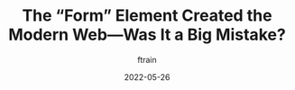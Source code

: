 ---
author: ftrain
date: 2022-05-26
permalink: false
publisher: wired
tags:
  - html
  - forms
  - history
target_url: https://www.wired.com/story/form-element-modern-web-mistake/
title: The “Form” Element Created the Modern Web—Was It a Big Mistake?
---